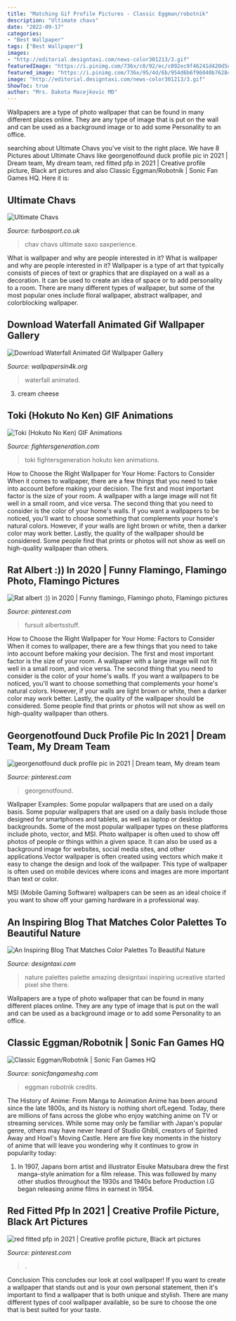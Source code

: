 ```yaml
---
title: "Matching Gif Profile Pictures - Classic Eggman/robotnik"
description: "Ultimate chavs"
date: "2022-09-17"
categories:
- "Best Wallpaper"
tags: ["Best Wallpaper"]
images:
- "http://editorial.designtaxi.com/news-color301213/3.gif"
featuredImage: "https://i.pinimg.com/736x/c0/92/ec/c092ec9f46241d420d5e1b326affaf06.jpg"
featured_image: "https://i.pinimg.com/736x/95/4d/6b/954d6b6f96040b7628424e9e5acc71b3.jpg"
image: "http://editorial.designtaxi.com/news-color301213/3.gif"
ShowToc: true
author: "Mrs. Dakota Macejkovic MD"
---
```





Wallpapers are a type of photo wallpaper that can be found in many different places online. They are any type of image that is put on the wall and can be used as a background image or to add some Personality to an office.

	

		
searching about Ultimate Chavs you've visit to the right place. We have 8 Pictures about Ultimate Chavs like georgenotfound duck profile pic in 2021 | Dream team, My dream team, red fitted pfp in 2021 | Creative profile picture, Black art pictures and also Classic Eggman/Robotnik | Sonic Fan Games HQ. Here it is:
		
    
## Ultimate Chavs

<img loading=lazy src="http://media.turbosport.co.uk/2005/3/5430909200503180912.gif" onerror="this.onerror=null;this.src='https://tse4.mm.bing.net/th?id=OIP.qx-kq5lfFn2h2u325ZduygHaJ4&amp;pid=15.1';" alt="Ultimate Chavs">

_Source: turbosport.co.uk_

>chav chavs ultimate saxo saxperience. 

	

What is wallpaper and why are people interested in it?
What is wallpaper and why are people interested in it?
Wallpaper is a type of art that typically consists of pieces of text or graphics that are displayed on a wall as a decoration. It can be used to create an idea of space or to add personality to a room. There are many different types of wallpaper, but some of the most popular ones include floral wallpaper, abstract wallpaper, and colorblocking wallpaper.

    
## Download Waterfall Animated Gif Wallpaper Gallery

<img loading=lazy src="http://www.wallpapersin4k.org/wp-content/uploads/2017/04/Waterfall-Animated-Gif-Wallpaper-4.gif" onerror="this.onerror=null;this.src='https://tse1.mm.bing.net/th?id=OIP.6UlOoEINQqSKDGuh8AglJQAAAA&amp;pid=15.1';" alt="Download Waterfall Animated Gif Wallpaper Gallery">

_Source: wallpapersin4k.org_

>waterfall animated. 

	

3. cream cheese 

    
## Toki (Hokuto No Ken) GIF Animations

<img loading=lazy src="http://fightersgeneration.com/nz8/char/toki-hokuto-no-ken-win.gif" onerror="this.onerror=null;this.src='https://tse3.mm.bing.net/th?id=OIP.KQu3tajy29rzDw3edJi00wHaKq&amp;pid=15.1';" alt="Toki (Hokuto No Ken) GIF Animations">

_Source: fightersgeneration.com_

>toki fightersgeneration hokuto ken animations. 

	

How to Choose the Right Wallpaper for Your Home: Factors to Consider
When it comes to wallpaper, there are a few things that you need to take into account before making your decision. The first and most important factor is the size of your room. A wallpaper with a large image will not fit well in a small room, and vice versa. 
The second thing that you need to consider is the color of your home's walls. If you want a wallpapers to be noticed, you'll want to choose something that complements your home's natural colors. However, if your walls are light brown or white, then a darker color may work better. 
Lastly, the quality of the wallpaper should be considered. Some people find that prints or photos will not show as well on high-quality wallpaper than others.

    
## Rat Albert :)) In 2020 | Funny Flamingo, Flamingo Photo, Flamingo Pictures

<img loading=lazy src="https://i.pinimg.com/736x/26/31/c8/2631c85bd7db297896f6f2a801aee075.jpg" onerror="this.onerror=null;this.src='https://tse1.mm.bing.net/th?id=OIP.LFjPMBtMwTS5UCfYjtKajAHaJ4&amp;pid=15.1';" alt="Rat albert :)) in 2020 | Funny flamingo, Flamingo photo, Flamingo pictures">

_Source: pinterest.com_

>fursuit albertsstuff. 

	

How to Choose the Right Wallpaper for Your Home: Factors to Consider
When it comes to wallpaper, there are a few things that you need to take into account before making your decision. The first and most important factor is the size of your room. A wallpaper with a large image will not fit well in a small room, and vice versa. 
The second thing that you need to consider is the color of your home's walls. If you want a wallpapers to be noticed, you'll want to choose something that complements your home's natural colors. However, if your walls are light brown or white, then a darker color may work better. 
Lastly, the quality of the wallpaper should be considered. Some people find that prints or photos will not show as well on high-quality wallpaper than others.

    
## Georgenotfound Duck Profile Pic In 2021 | Dream Team, My Dream Team

<img loading=lazy src="https://i.pinimg.com/736x/95/4d/6b/954d6b6f96040b7628424e9e5acc71b3.jpg" onerror="this.onerror=null;this.src='https://tse2.mm.bing.net/th?id=OIP.SPTQv1HZF8lipm5GC8EdbQHaNU&amp;pid=15.1';" alt="georgenotfound duck profile pic in 2021 | Dream team, My dream team">

_Source: pinterest.com_

>georgenotfound. 

	

Wallpaper Examples: Some popular wallpapers that are used on a daily basis.
Some popular wallpapers that are used on a daily basis include those designed for smartphones and tablets, as well as laptop or desktop backgrounds. Some of the most popular wallpaper types on these platforms include photo, vector, and MSI. 
Photo wallpaper is often used to show off photos of people or things within a given space. It can also be used as a background image for websites, social media sites, and other applications.Vector wallpaper is often created using vectors which make it easy to change the design and look of the wallpaper. This type of wallpaper is often used on mobile devices where icons and images are more important than text or color. 

MSI (Mobile Gaming Software) wallpapers can be seen as an ideal choice if you want to show off your gaming hardware in a professional way.

    
## An Inspiring Blog That Matches Color Palettes To Beautiful Nature

<img loading=lazy src="http://editorial.designtaxi.com/news-color301213/3.gif" onerror="this.onerror=null;this.src='https://tse3.mm.bing.net/th?id=OIP.9RrrCb49LnX-1Oa-7AE2pwHaKD&amp;pid=15.1';" alt="An Inspiring Blog That Matches Color Palettes To Beautiful Nature">

_Source: designtaxi.com_

>nature palettes palette amazing designtaxi inspiring ucreative started pixel she there. 

	



Wallpapers are a type of photo wallpaper that can be found in many different places online. They are any type of image that is put on the wall and can be used as a background image or to add some Personality to an office.

    
## Classic Eggman/Robotnik | Sonic Fan Games HQ

<img loading=lazy src="https://sonicfangameshq.com/forums/attachments/s00000129-gif.4464/" onerror="this.onerror=null;this.src='https://tse3.mm.bing.net/th?id=OIP.dpkM8PbCCmtMMPy2U-sjRwHaEI&amp;pid=15.1';" alt="Classic Eggman/Robotnik | Sonic Fan Games HQ">

_Source: sonicfangameshq.com_

>eggman robotnik credits. 

	

The History of Anime: From Manga to Animation
Anime has been around since the late 1800s, and its history is nothing short ofLegend. Today, there are millions of fans across the globe who enjoy watching anime on TV or streaming services. While some may only be familiar with Japan's popular genre, others may have never heard of Studio Ghibli, creators of Spirited Away and Howl's Moving Castle. Here are five key moments in the history of anime that will leave you wondering why it continues to grow in popularity today:
1) In 1907, Japans born artist and illustrator Eisuke Matsubara drew the first manga-style animation for a film release. This was followed by many other studios throughout the 1930s and 1940s before Production I.G began releasing anime films in earnest in 1954.

    
## Red Fitted Pfp In 2021 | Creative Profile Picture, Black Art Pictures

<img loading=lazy src="https://i.pinimg.com/736x/c0/92/ec/c092ec9f46241d420d5e1b326affaf06.jpg" onerror="this.onerror=null;this.src='https://tse2.mm.bing.net/th?id=OIP.XuRw-eNawLGVAVrJxOxurwHaNK&amp;pid=15.1';" alt="red fitted pfp in 2021 | Creative profile picture, Black art pictures">

_Source: pinterest.com_

>. 

	

Conclusion
This concludes our look at cool wallpaper! If you want to create a wallpaper that stands out and is your own personal statement, then it's important to find a wallpaper that is both unique and stylish. There are many different types of cool wallpaper available, so be sure to choose the one that is best suited for your taste.

